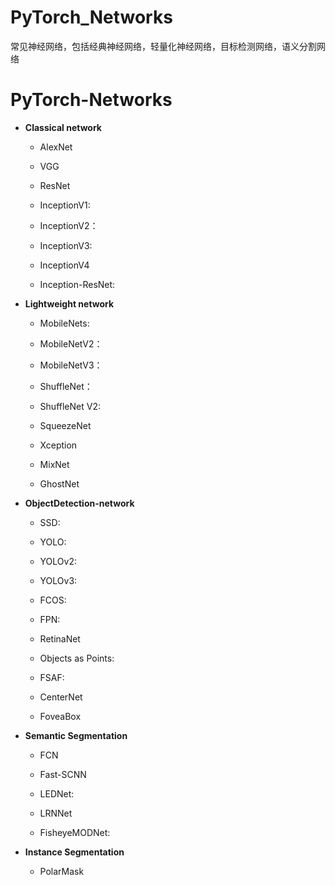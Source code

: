 # PyTorch_Networks
常见神经网络，包括经典神经网络，轻量化神经网络，目标检测网络，语义分割网络

# PyTorch-Networks
* **Classical network**

  * AlexNet

  * VGG

  * ResNet  

  * InceptionV1:

  * InceptionV2：
    
  * InceptionV3:

  * InceptionV4

  * Inception-ResNet:

* **Lightweight network**

  * MobileNets:

  * MobileNetV2：

  * MobileNetV3：

  * ShuffleNet：

  * ShuffleNet V2:

  * SqueezeNet

  * Xception

  * MixNet

  * GhostNet

* **ObjectDetection-network**

  * SSD:

  * YOLO:

  * YOLOv2:

  * YOLOv3:

  * FCOS:

  * FPN:

  * RetinaNet

  * Objects as Points:

  * FSAF:

  * CenterNet

  * FoveaBox

* **Semantic Segmentation**

  * FCN

  * Fast-SCNN

  * LEDNet:

  * LRNNet

  * FisheyeMODNet:

* **Instance Segmentation**

  * PolarMask
